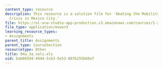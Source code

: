 ```yaml
---
content_type: resource
description: This resource is a solution file for 'Abating the Mobility and Air Quality
  Crisis in Mexico City.'
file: https://ol-ocw-studio-app-production.s3.amazonaws.com/courses/1-221j-transportation-systems-fall-2004/bab0659449445c635e53897b255b69af_04a_3a_sols.xls
file_type: application/msword
learning_resource_types:
- Assignments
parent_title: Assignments
parent_type: CourseSection
resourcetype: Other
title: 04a_3a_sols.xls
uid: bab06594-4944-5c63-5e53-897b255b69af
---
```

